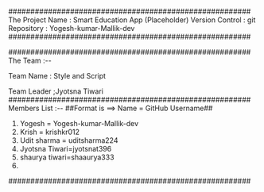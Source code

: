 #######################################################
The Project Name : Smart Education App (Placeholder)
Version Control : git 
Repository : Yogesh-kumar-Mallik-dev
#######################################################

#######################################################
The Team :--

Team Name : Style and Script

Team Leader ;Jyotsna Tiwari
#######################################################
Members List :--
##Format is ==> Name = GitHub Username##
1) Yogesh = Yogesh-kumar-Mallik-dev 
2) Krish  = krishkr012
3) Udit sharma = uditsharma224
4) Jyotsna Tiwari=jyotsnat396
5) shaurya tiwari=shaaurya333
6) 

#######################################################
